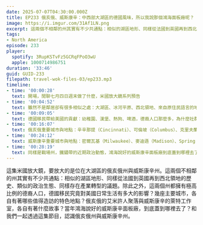 ```yaml
---
date: 2025-07-07T04:30:00.000Z
title: EP233 俄亥俄、威斯康辛：中西部大湖區的德國風味，所以我說那個鴻海面板廠呢？ (美國放大鏡#29)
image: https://i.imgur.com/31Af1LN.png
excerpt: 這兩個不相鄰的州其實有不少共通點：相似的湖區地形、同樣從法國到英國再到西北領地的歷史、類似的政治生態、同樣存在產業轉型的議題。和我們一起透過這集節目，認識俄亥俄州與威斯康辛州。
tags:
- North America
episode: 233
player:
  spotify: 3RupKSTvFz5GCRqFPoO3wU
  apple: 1000714986751
duration: '33:46'
guid: GUID-233
filepath: travel-wok-files-03/ep233.mp3
timeline:
- time: '00:00:28'
  text: 開場，閒聊七月四日週末做了什麼，米國放大鏡系列預告
- time: '00:04:52'
  text: 雖然不是鄰居卻有很多相似之處：大湖區、冰河平原、西北領地、來自原住民語言的地名
- time: '00:09:05'
  text: 德國移民帶給美國的貢獻：幼稚園、漢堡、熱狗、啤酒，德裔人口那麼多，為什麼社群存在感卻不強？
- time: '00:16:07'
  text: 俄亥俄重要城市與地點：辛辛那提（Cincinnati）、可倫坡（Columbus）、克里夫蘭（Cleveland）、福爾摩斯郡（Holmes County）
- time: '00:24:12'
  text: 威斯康辛重要城市與地點：密爾瓦基（Milwaukee）、麥迪遜（Madison）、Spring Green
- time: '00:28:19'
  text: 同樣是戰場州，鐵鏽帶的近期政治動態，鴻海說好的威斯康辛面板廠到底蓋到哪裡去了？
---
```

這集米國放大鏡，要放大的是位在大湖區的俄亥俄州與威斯康辛州。這兩個不相鄰的州其實有不少共通點：相似的湖區地形、同樣從法國到英國再到西北領地的歷史、類似的政治生態、同樣存在產業轉型的議題。除此之外，這兩個州都擁有極高比例的德裔人口，德國移民究竟對美國日常生活有多大的影響？幾座主要城市，各自有著哪些值得造訪的特色地點？俄亥俄的艾米許人聚落與威斯康辛的萊特工作室，各自有著什麼故事？當年鴻海說好的威斯康辛面板廠，到底蓋到哪裡去了？和我們一起透過這集節目，認識俄亥俄州與威斯康辛州。
